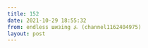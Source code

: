 ```yaml
---
title: 152
date: 2021-10-29 18:55:32
from: endless шизing ⍼ (channel1162404975)
layout: post
---
```



